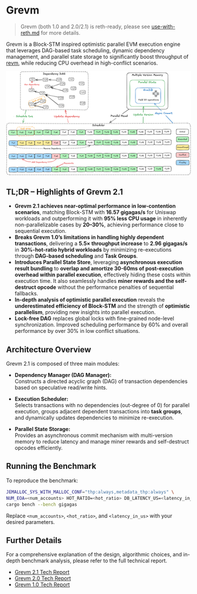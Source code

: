 # Grevm

> Grevm (both 1.0 and 2.0/2.1) is reth-ready, please see [use-with-reth.md](docs/use-with-reth.md) for more details.

Grevm is a Block-STM inspired optimistic parallel EVM execution engine that leverages DAG-based task scheduling, dynamic
dependency management, and parallel state storage to significantly boost throughput of
[revm](https://github.com/bluealloy/revm), while reducing CPU overhead in high-conflict scenarios.

![Design Diagram](docs/v2/images/g2design.png)

## **TL;DR – Highlights of Grevm 2.1**

- **Grevm 2.1 achieves near-optimal performance in low-contention scenarios**, matching Block-STM with **16.57
  gigagas/s** for Uniswap workloads and outperforming it with **95% less CPU usage** in inherently non-parallelizable
  cases by **20–30%**, achieving performance close to sequential execution.
- **Breaks Grevm 1.0’s limitations in handling highly dependent transactions**, delivering a **5.5× throughput
  increase** to **2.96 gigagas/s** in **30%-hot-ratio hybrid workloads** by minimizing re-executions through **DAG-based
  scheduling** and **Task Groups**.
- **Introduces Parallel State Store**, leveraging **asynchronous execution result bundling** to **overlap and amortize
  30-60ms of post-execution overhead within parallel execution**, effectively hiding these costs within execution time.
  It also seamlessly handles **miner rewards and the self-destruct opcode** without the performance penalties of
  sequential fallbacks.
- **In-depth analysis of optimistic parallel execution** reveals the **underestimated efficiency of Block-STM** and the
  strength of **optimistic parallelism**, providing new insights into parallel execution.
- **Lock-free DAG** replaces global locks with fine-grained node-level synchronization. Improved scheduling performance
  by 60% and overall performance by over 30% in low conflict situations.

## Architecture Overview

Grevm 2.1 is composed of three main modules:

- **Dependency Manager (DAG Manager):**  
  Constructs a directed acyclic graph (DAG) of transaction dependencies based on speculative read/write hints.

- **Execution Scheduler:**  
  Selects transactions with no dependencies (out-degree of 0) for parallel execution, groups adjacent dependent
  transactions into **task groups**, and dynamically updates dependencies to minimize re-execution.

- **Parallel State Storage:**  
  Provides an asynchronous commit mechanism with multi-version memory to reduce latency and manage miner rewards and
  self-destruct opcodes efficiently.

## Running the Benchmark

To reproduce the benchmark:

```bash
JEMALLOC_SYS_WITH_MALLOC_CONF="thp:always,metadata_thp:always" \
NUM_EOA=<num_accounts> HOT_RATIO=<hot_ratio> DB_LATENCY_US=<latency_in_us> \
cargo bench --bench gigagas
```

Replace `<num_accounts>`, `<hot_ratio>`, and `<latency_in_us>` with your desired parameters.

## Further Details

For a comprehensive explanation of the design, algorithmic choices, and in-depth benchmark analysis, please refer to the
full technical report.

- [Grevm 2.1 Tech Report](docs/v2/grevm2.1.md)
- [Grevm 2.0 Tech Report](docs/v2/grevm2.md)
- [Grevm 1.0 Tech Report](docs/v1/README.md)
